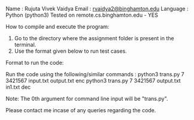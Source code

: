 Name : Rujuta Vivek Vaidya
Email : rvaidya2@binghamton.edu
Language : Python (python3)
Tested on remote.cs.binghamton.edu - YES

How to compile and execute the program:
1. Go to the directory where the assignment folder is present in the terminal.
2. Use the format given below to run test cases.

Format to run the code:
<!-- python3 trans.py <keylength> <key> <inputfile> <outputfile> <enc/dec> -->

Run the code using the following/similar commands :
python3 trans.py 7 3421567 input.txt output.txt enc
python3 trans.py 7 3421567 output.txt in1.txt dec

Note: The 0th argument for command line input will be "trans.py".

Please contact me incase of any queries regarding the code.